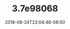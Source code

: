 ---
title: 37e98067
date: 2018-08-24T23:04:48-08:00
draft: false
location: Grand Teton Nat'l Park, Wyoming
img_url: https://d17enza3bfujl8.cloudfront.net/37e98067.jpg
original_fn: /Volumes/bdw-1/photos/2018/20180830/_edits/IMG_20180824_085132.jpg
tags:
- Grand Teton Nat'l Park, Wyoming
- landscapes

---